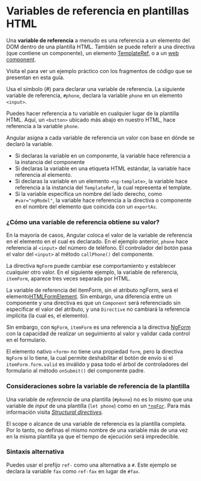 # Variables de referencia en plantillas HTML

Una **variable de referencia** a menudo es una referencia a un elemento del DOM dentro de una plantilla HTML.
También se puede referir a una directiva (que contiene un componente), un elemento [TemplateRef](api/core/TemplateRef), o a un <a href="https://developer.mozilla.org/en-US/docs/Web/Web_Components" title="MDN: Web Components">web component</a>.

<div class="alert is-helpful">
Visita el <live-example></live-example> para ver un ejemplo práctico con los fragmentos de código que se presentan en esta guía.
</div>

Usa el símbolo (#) para declarar una variable de referencia.
La siguiente variable de referencia, `#phone`, declara la variable `phone` en un elemento `<input>`.

<code-example path="template-reference-variables/src/app/app.component.html" region="ref-var" header="src/app/app.component.html"></code-example>

Puedes hacer referencia a tu variable en cualquier lugar de la plantilla HTML.
Aquí, un `<button>` ubicado más abajo en nuestro HTML, hace referencia a la variable `phone`.

<code-example path="template-reference-variables/src/app/app.component.html" region="ref-phone" header="src/app/app.component.html"></code-example>

Angular asigna a cada variable de referencia un valor con base en dónde se declaró la variable.

- Si declaras la variable en un componente, la variable hace referencia a la instancia del componente
- Si declaras la variable en una etiqueta HTML estándar, la variable hace referencia al elemento.
- Si declaras la variable en un elemento `<ng-template>`, la variable hace referencia a la instancia del `TemplateRef`, la cual representa el template.
- Si la variable especifica un nombre del lado derecho, como `#var="ngModel"`, la variable hace referencia a la directiva o componente en el nombre del elemento que coincida con un `exportAs`.

<h3 class="no-toc">¿Cómo una variable de referencia obtiene su valor?</h3>

En la mayoría de casos, Angular coloca el valor de la variable de referencia en el elemento en el cual es declarado.
En el ejemplo anterior, `phone` hace referencia al `<input>` del número de teléfono.
El controlador del botón pasa el valor del `<input>` al método `callPhone()` del componente.

La directiva `NgForm` puede cambiar ese comportamiento y establecer cualquier otro valor. En el siguiente ejemplo, la variable de referencia, `itemForm`, aparece tres veces separada por HTML.

<code-example path="template-reference-variables/src/app/app.component.html" region="ngForm" header="src/app/hero-form.component.html"></code-example>

La variable de referencia del itemForm, sin el atributo ngForm, será el elemento[HTMLFormElement](https://developer.mozilla.org/en-US/docs/Web/API/HTMLFormElement).
Sin embargo, una diferencia entre un componente y una directiva es que un `Component` será referenciado sin especificar el valor del atributo, y una `Directive` no cambiará la referencia implícita (la cual es, el elemento).

Sin embargo, con `NgForm`, `itemForm` es una referencia a la directiva [NgForm](api/forms/NgForm "API: NgForm") con la capacidad de realizar un seguimiento al valor y validar cada control en el formulario.

El elemento nativo `<form>` no tiene una propiedad `form`, pero la directiva `NgForm` sí lo tiene, la cual permite deshabilitar el botón de envío si el `itemForm.form.valid` es inválido y pasa todo el árbol de controladores del formulario al método `onSubmit()` del componente padre.

<h3 class="no-toc">Consideraciones sobre la variable de referencia de la plantilla</h3>

Una variable de _referencia_ de una plantilla (`#phone`) no es lo mismo que una variable de _input_ de una plantilla (`let phone`) como en un [`*ngFor`](guide/built-in-directives#template-input-variable).
Para más información visita [_Structural directives_](guide/structural-directives#template-input-variable).

El scope o alcance de una variable de referencia es la plantilla completa. Por lo tanto, no definas el mismo nombre de una variable más de una vez en la misma plantilla ya que el tiempo de ejecución será impredecible.

### Sintaxis alternativa

Puedes usar el prefijo `ref-` como una alternativa a `#`.
Este ejemplo se declara la variable `fax` como `ref-fax` en lugar de `#fax`.

<code-example path="template-reference-variables/src/app/app.component.html" region="ref-fax" header="src/app/app.component.html"></code-example>
